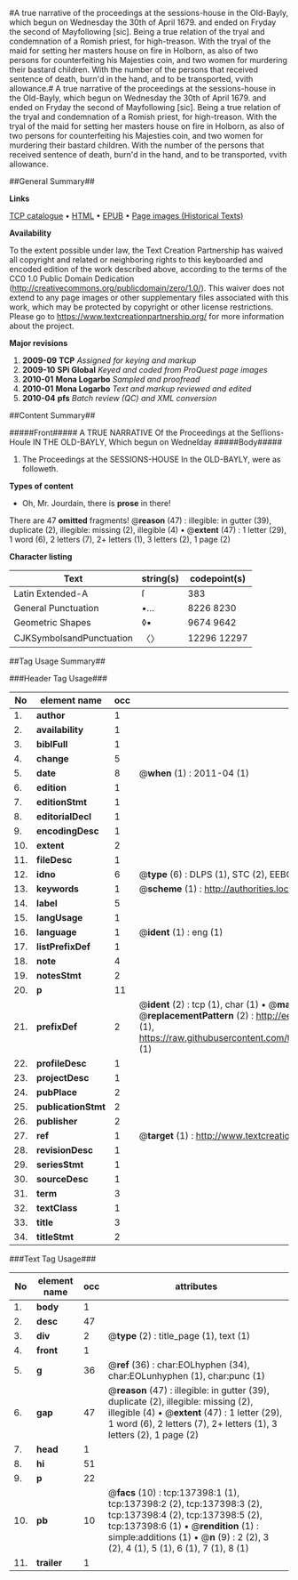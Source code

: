 #A true narrative of the proceedings at the sessions-house in the Old-Bayly, which begun on Wednesday the 30th of April 1679. and ended on Fryday the second of Mayfollowing [sic]. Being a true relation of the tryal and condemnation of a Romish priest, for high-treason. With the tryal of the maid for setting her masters house on fire in Holborn, as also of two persons for counterfeiting his Majesties coin, and two women for murdering their bastard children. With the number of the persons that received sentence of death, burn'd in the hand, and to be transported, vvith allowance.#
A true narrative of the proceedings at the sessions-house in the Old-Bayly, which begun on Wednesday the 30th of April 1679. and ended on Fryday the second of Mayfollowing [sic]. Being a true relation of the tryal and condemnation of a Romish priest, for high-treason. With the tryal of the maid for setting her masters house on fire in Holborn, as also of two persons for counterfeiting his Majesties coin, and two women for murdering their bastard children. With the number of the persons that received sentence of death, burn'd in the hand, and to be transported, vvith allowance.

##General Summary##

**Links**

[TCP catalogue](http://www.ota.ox.ac.uk/tcp/)  • 
[HTML](http://tei.it.ox.ac.uk/tcp/Texts-HTML/free/A95/A95107.html)  • 
[EPUB](http://tei.it.ox.ac.uk/tcp/Texts-EPUB/free/A95/A95107.epub) • 
[Page images (Historical Texts)](https://historicaltexts.jisc.ac.uk/eebo-99897854e)

**Availability**

To the extent possible under law, the Text Creation Partnership has waived all copyright and related or neighboring rights to this keyboarded and encoded edition of the work described above, according to the terms of the CC0 1.0 Public Domain Dedication (http://creativecommons.org/publicdomain/zero/1.0/). This waiver does not extend to any page images or other supplementary files associated with this work, which may be protected by copyright or other license restrictions. Please go to https://www.textcreationpartnership.org/ for more information about the project.

**Major revisions**

1. __2009-09__ __TCP__ *Assigned for keying and markup*
1. __2009-10__ __SPi Global__ *Keyed and coded from ProQuest page images*
1. __2010-01__ __Mona Logarbo__ *Sampled and proofread*
1. __2010-01__ __Mona Logarbo__ *Text and markup reviewed and edited*
1. __2010-04__ __pfs__ *Batch review (QC) and XML conversion*

##Content Summary##

#####Front#####
A TRUE NARRATIVE Of the Proceedings at the Seſſions-Houſe IN THE OLD-BAYLY, Which begun on Wedneſday
#####Body#####

1. The Proceedings at the SESSIONS-HOUSE In the OLD-BAYLY, were as followeth.

**Types of content**

  * Oh, Mr. Jourdain, there is **prose** in there!

There are 47 **omitted** fragments! 
 @__reason__ (47) : illegible: in gutter (39), duplicate (2), illegible: missing (2), illegible (4)  •  @__extent__ (47) : 1 letter (29), 1 word (6), 2 letters (7), 2+ letters (1), 3 letters (2), 1 page (2)

**Character listing**


|Text|string(s)|codepoint(s)|
|---|---|---|
|Latin Extended-A|ſ|383|
|General Punctuation|•…|8226 8230|
|Geometric Shapes|◊▪|9674 9642|
|CJKSymbolsandPunctuation|〈〉|12296 12297|

##Tag Usage Summary##

###Header Tag Usage###

|No|element name|occ|attributes|
|---|---|---|---|
|1.|__author__|1||
|2.|__availability__|1||
|3.|__biblFull__|1||
|4.|__change__|5||
|5.|__date__|8| @__when__ (1) : 2011-04 (1)|
|6.|__edition__|1||
|7.|__editionStmt__|1||
|8.|__editorialDecl__|1||
|9.|__encodingDesc__|1||
|10.|__extent__|2||
|11.|__fileDesc__|1||
|12.|__idno__|6| @__type__ (6) : DLPS (1), STC (2), EEBO-CITATION (1), PROQUEST (1), VID (1)|
|13.|__keywords__|1| @__scheme__ (1) : http://authorities.loc.gov/ (1)|
|14.|__label__|5||
|15.|__langUsage__|1||
|16.|__language__|1| @__ident__ (1) : eng (1)|
|17.|__listPrefixDef__|1||
|18.|__note__|4||
|19.|__notesStmt__|2||
|20.|__p__|11||
|21.|__prefixDef__|2| @__ident__ (2) : tcp (1), char (1)  •  @__matchPattern__ (2) : ([0-9\-]+):([0-9IVX]+) (1), (.+) (1)  •  @__replacementPattern__ (2) : http://eebo.chadwyck.com/downloadtiff?vid=$1&page=$2 (1), https://raw.githubusercontent.com/textcreationpartnership/Texts/master/tcpchars.xml#$1 (1)|
|22.|__profileDesc__|1||
|23.|__projectDesc__|1||
|24.|__pubPlace__|2||
|25.|__publicationStmt__|2||
|26.|__publisher__|2||
|27.|__ref__|1| @__target__ (1) : http://www.textcreationpartnership.org/docs/. (1)|
|28.|__revisionDesc__|1||
|29.|__seriesStmt__|1||
|30.|__sourceDesc__|1||
|31.|__term__|3||
|32.|__textClass__|1||
|33.|__title__|3||
|34.|__titleStmt__|2||


###Text Tag Usage###

|No|element name|occ|attributes|
|---|---|---|---|
|1.|__body__|1||
|2.|__desc__|47||
|3.|__div__|2| @__type__ (2) : title_page (1), text (1)|
|4.|__front__|1||
|5.|__g__|36| @__ref__ (36) : char:EOLhyphen (34), char:EOLunhyphen (1), char:punc (1)|
|6.|__gap__|47| @__reason__ (47) : illegible: in gutter (39), duplicate (2), illegible: missing (2), illegible (4)  •  @__extent__ (47) : 1 letter (29), 1 word (6), 2 letters (7), 2+ letters (1), 3 letters (2), 1 page (2)|
|7.|__head__|1||
|8.|__hi__|51||
|9.|__p__|22||
|10.|__pb__|10| @__facs__ (10) : tcp:137398:1 (1), tcp:137398:2 (2), tcp:137398:3 (2), tcp:137398:4 (2), tcp:137398:5 (2), tcp:137398:6 (1)  •  @__rendition__ (1) : simple:additions (1)  •  @__n__ (9) : 2 (2), 3 (2), 4 (1), 5 (1), 6 (1), 7 (1), 8 (1)|
|11.|__trailer__|1||
